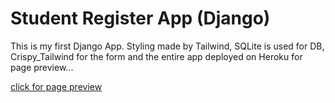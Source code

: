 # Student Register App (Django)

This is my first Django App. Styling made by Tailwind, SQLite is used for DB, Crispy_Tailwind for the form and the entire app deployed on Heroku for page preview...

[click for page preview](https://mas-register-app.herokuapp.com/)